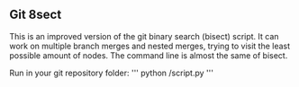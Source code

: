 ## Git 8sect

This is an improved version of the git binary search (bisect) script.
It can work on multiple branch merges and nested merges, trying to visit the least possible amount of nodes.
The command line is almost the same of bisect.

Run in your git repository folder:
'''
python <path-to-this-script>/script.py <bad-commit-sha1> <good-commit-sha1> <path-to-the-benchmarking-script>
'''

